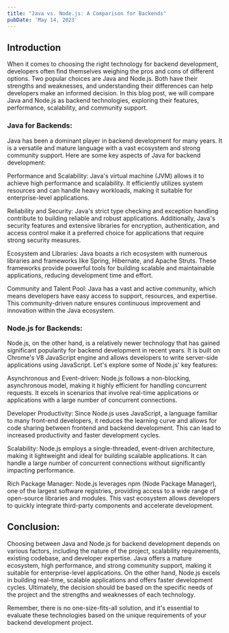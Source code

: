 ```yaml
---
title: "Java vs. Node.js: A Comparison for Backends"
pubDate: 'May 14, 2023'
---
```

## Introduction
When it comes to choosing the right technology for backend development, developers often find themselves weighing the pros and cons of different options. Two popular choices are Java and Node.js. Both have their strengths and weaknesses, and understanding their differences can help developers make an informed decision. In this blog post, we will compare Java and Node.js as backend technologies, exploring their features, performance, scalability, and community support.

### Java for Backends:
Java has been a dominant player in backend development for many years. It is a versatile and mature language with a vast ecosystem and strong community support. Here are some key aspects of Java for backend development:

Performance and Scalability: Java's virtual machine (JVM) allows it to achieve high performance and scalability. It efficiently utilizes system resources and can handle heavy workloads, making it suitable for enterprise-level applications.

Reliability and Security: Java's strict type checking and exception handling contribute to building reliable and robust applications. Additionally, Java's security features and extensive libraries for encryption, authentication, and access control make it a preferred choice for applications that require strong security measures.

Ecosystem and Libraries: Java boasts a rich ecosystem with numerous libraries and frameworks like Spring, Hibernate, and Apache Struts. These frameworks provide powerful tools for building scalable and maintainable applications, reducing development time and effort.

Community and Talent Pool: Java has a vast and active community, which means developers have easy access to support, resources, and expertise. This community-driven nature ensures continuous improvement and innovation within the Java ecosystem.

### Node.js for Backends:
Node.js, on the other hand, is a relatively newer technology that has gained significant popularity for backend development in recent years. It is built on Chrome's V8 JavaScript engine and allows developers to write server-side applications using JavaScript. Let's explore some of Node.js' key features:

Asynchronous and Event-driven: Node.js follows a non-blocking, asynchronous model, making it highly efficient for handling concurrent requests. It excels in scenarios that involve real-time applications or applications with a large number of concurrent connections.

Developer Productivity: Since Node.js uses JavaScript, a language familiar to many front-end developers, it reduces the learning curve and allows for code sharing between frontend and backend development. This can lead to increased productivity and faster development cycles.

Scalability: Node.js employs a single-threaded, event-driven architecture, making it lightweight and ideal for building scalable applications. It can handle a large number of concurrent connections without significantly impacting performance.

Rich Package Manager: Node.js leverages npm (Node Package Manager), one of the largest software registries, providing access to a wide range of open-source libraries and modules. This vast ecosystem allows developers to quickly integrate third-party components and accelerate development.

## Conclusion:
Choosing between Java and Node.js for backend development depends on various factors, including the nature of the project, scalability requirements, existing codebase, and developer expertise. Java offers a mature ecosystem, high performance, and strong community support, making it suitable for enterprise-level applications. On the other hand, Node.js excels in building real-time, scalable applications and offers faster development cycles. Ultimately, the decision should be based on the specific needs of the project and the strengths and weaknesses of each technology.

Remember, there is no one-size-fits-all solution, and it's essential to evaluate these technologies based on the unique requirements of your backend development project.
